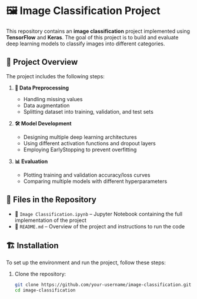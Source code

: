# 🖼️ Image Classification Project

This repository contains an **image classification** project implemented using **TensorFlow** and **Keras**. The goal of this project is to build and evaluate deep learning models to classify images into different categories.

## 🚀 Project Overview

The project includes the following steps:

1. **🧹 Data Preprocessing**  
   - Handling missing values  
   - Data augmentation  
   - Splitting dataset into training, validation, and test sets  

2. **🛠️ Model Development**  
   - Designing multiple deep learning architectures  
   - Using different activation functions and dropout layers  
   - Employing EarlyStopping to prevent overfitting  

3. **📊 Evaluation**  
   - Plotting training and validation accuracy/loss curves  
   - Comparing multiple models with different hyperparameters  

## 📂 Files in the Repository

- 📘 `Image Classification.ipynb` – Jupyter Notebook containing the full implementation of the project  
- 📝 `README.md` – Overview of the project and instructions to run the code  

## 🏗️ Installation

To set up the environment and run the project, follow these steps:

1. Clone the repository:  
   ```bash
   git clone https://github.com/your-username/image-classification.git
   cd image-classification
